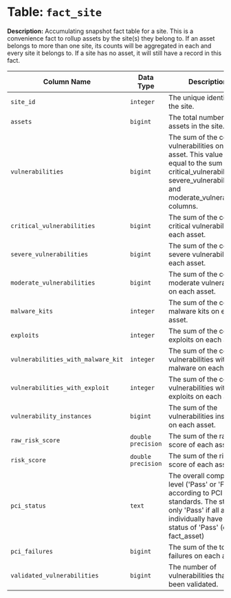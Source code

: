 # Table: `fact_site`

**Description:** Accumulating snapshot fact table for a site. This is a convenience fact to rollup assets by the site(s) they belong to. If an asset belongs to more than one site, its counts will be aggregated in each and every site it belongs to. If a site has no asset, it will still have a record in this fact.


| Column Name | Data Type | Description |
|-------------|-----------|-------------|
| `site_id` | `integer` | The unique identifier of the site. |
| `assets` | `bigint` | The total number of assets in the site. |
| `vulnerabilities` | `bigint` | The sum of the count of vulnerabilities on each asset. This value is equal to the sum of the critical_vulnerabilities, severe_vulnerabilities, and moderate_vulnerabilities columns. |
| `critical_vulnerabilities` | `bigint` | The sum of the count of critical vulnerabilities on each asset. |
| `severe_vulnerabilities` | `bigint` | The sum of the count of severe vulnerabilities on each asset. |
| `moderate_vulnerabilities` | `bigint` | The sum of the count of moderate vulnerabilities on each asset. |
| `malware_kits` | `integer` | The sum of the count of malware kits on each asset. |
| `exploits` | `integer` | The sum of the count of exploits on each asset. |
| `vulnerabilities_with_malware_kit` | `integer` | The sum of the count of vulnerabilities with malware on each asset. |
| `vulnerabilities_with_exploit` | `integer` | The sum of the count of vulnerabilities with exploits on each asset. |
| `vulnerability_instances` | `bigint` | The sum of the vulnerabilities instances on each asset. |
| `raw_risk_score` | `double precision` | The sum of the raw risk score of each asset. |
| `risk_score` | `double precision` | The sum of the risk score of each asset. |
| `pci_status` | `text` | The overall compliance level ('Pass' or 'Fail') according to PCI standards. The status is only 'Pass' if all assets individually have a status of 'Pass' (e.g. in fact_asset) |
| `pci_failures` | `bigint` | The sum of the total PCI failures on each asset. |
| `validated_vulnerabilities` | `bigint` | The number of vulnerabilities that have been validated. |